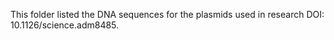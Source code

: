 This folder listed the DNA sequences for the plasmids used in research DOI: 10.1126/science.adm8485.
